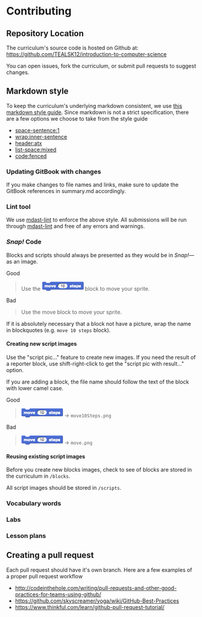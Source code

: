 <!-- This document is very idealistic by design, feel free to suggest toning down any part -->
# Contributing

## Repository Location

The curriculum's source code is hosted on Github at: https://github.com/TEALSK12/introduction-to-computer-science

You can open issues, fork the curriculum, or submit pull requests to suggest changes.

## Markdown style

To keep the curriculum's underlying markdown consistent, we use [this markdown style guide](http://www.cirosantilli.com/markdown-style-guide). Since markdown is not a strict specification, there are a few options we choose to take from the style guide

* [space-sentence:1]( http://www.cirosantilli.com/markdown-style-guide/#option-space-sentence-1)
* [wrap:inner-sentence](http://www.cirosantilli.com/markdown-style-guide/#option-wrap-inner-sentence)
* [header:atx](http://www.cirosantilli.com/markdown-style-guide/#option-header-atx)
* [list-space:mixed](http://www.cirosantilli.com/markdown-style-guide/#option-list-space-mixed)
* [code:fenced](http://www.cirosantilli.com/markdown-style-guide/#option-code-fenced)

### Updating GitBook with changes

If you make changes to file names and links, make sure to update the GitBook references in summary.md accordingly.

### Lint tool

We use [mdast-lint](https://github.com/wooorm/mdast-lint) to enforce the above style. All submissions will be run through [mdast-lint](https://github.com/wooorm/mdast-lint) and free of any errors and warnings.

### *Snap!* Code

Blocks and scripts should always be presented as they would be in *Snap!*&mdash;as an image.

Good
> Use the ![move 10 steps](move.png) block to move your sprite.

Bad
> Use the move block to move your sprite.

If it is absolutely necessary that a block not have a picture, wrap the name in blockquotes (e.g. ```move 10 steps``` block).

#### Creating new script images

Use the "script pic..." feature to create new images. If you need the result of a reporter block, use shift-right-click to get the "script pic with result..." option.

If you are adding a block, the file name should follow the text of the block with lower camel case.

Good
> ![move 10 steps](move.png) -> ```move10Steps.png```

Bad
> ![move 10 steps](move.png) -> ```move.png```

#### Reusing existing script images

Before you create new blocks images, check to see of blocks are stored in the curriculum in ```/blocks```.

All script images should be stored in ```/scripts```.

### Vocabulary words

### Labs

### Lesson plans

## Creating a pull request

Each pull request should have it's own branch. Here are a few examples of a proper pull request workflow

* http://codeinthehole.com/writing/pull-requests-and-other-good-practices-for-teams-using-github/
* https://github.com/skyscreamer/yoga/wiki/GitHub-Best-Practices
* https://www.thinkful.com/learn/github-pull-request-tutorial/
